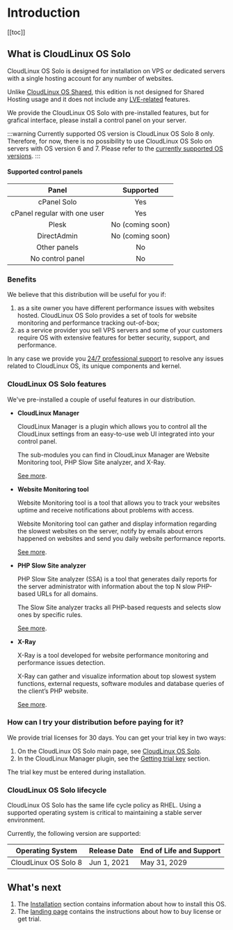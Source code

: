 # Introduction

[[toc]]

## What is CloudLinux OS Solo


CloudLinux OS Solo is designed for installation on VPS or dedicated servers with a single hosting account for any number of websites.

Unlike [CloudLinux OS Shared](https://docs.cloudlinux.com/introduction/), this edition is not designed for Shared Hosting usage and it does not include any [LVE-related](https://docs.cloudlinux.com/lve_manager/) features.

We provide the CloudLinux OS Solo with pre-installed features, but for grafical interface, please install a control panel on your server.

:::warning
Currently supported OS version is CloudLinux OS Solo 8 only. Therefore, for now, there is no possibility to use CloudLinux OS Solo on servers with OS version 6 and 7.
Please refer to the [currently supported OS versions](/introduction/#cloudlinux-os-solo-lifecycle).
:::

#### Supported control panels

|**Panel**|**Supported**|
|:-:|:-:|
|cPanel Solo|Yes|
|cPanel regular with one user|Yes|
|Plesk|No (coming soon)|
|DirectAdmin|No (coming soon)|
|Other panels|No|
|No control panel|No|



### Benefits

We believe that this distribution will be useful for you if: 
1. as a site owner you have different performance issues with websites hosted. 
   CloudLinux OS Solo provides a set of tools for website monitoring and performance tracking out-of-box;
2. as a service provider you sell VPS servers and some of your customers require OS with extensive features 
   for better security, support, and performance.

In any case we provide you [24/7 professional support](https://cloudlinux.zendesk.com/)
to resolve any issues related to CloudLinux OS, its unique components and kernel.

### CloudLinux OS Solo features
 
We've pre-installed a couple of useful features in our distribution.

* **CloudLinux Manager**

  CloudLinux Manager is a plugin which allows you to control all the
  CloudLinux settings from an easy-to-use web UI integrated into your control panel. 
  
  The sub-modules you can find in CloudLinux Manager are Website Monitoring tool, PHP Slow Site analyzer, and X-Ray.

  [See more](/manager/).

* **Website Monitoring tool**

  Website Monitoring tool is a tool that allows you to track your websites uptime 
  and receive notifications about problems with access.

  Website Monitoring tool can gather and display information regarding the slowest websites on the server, 
  notify by emails about errors happened on websites and send you daily website performance reports.

  [See more](/manager/#website-monitoring-tool).

* **PHP Slow Site analyzer**

  PHP Slow Site analyzer (SSA) is a tool that generates daily reports for the server administrator 
  with information about the top N slow PHP-based URLs for all domains.

  The Slow Site analyzer tracks all PHP-based requests and selects slow ones by specific rules.

  [See more](/manager/#php-slow-site-analyzer).

* **X-Ray**

  X-Ray is a tool developed for website performance monitoring and performance issues detection.

  X-Ray can gather and visualize information about top slowest system functions, external requests, 
  software modules and database queries of the client’s PHP website.

  [See more](/manager/#x-ray).

### How can I try your distribution before paying for it?

We provide trial licenses for 30 days. You can get your trial key in two ways:

1. On the CloudLinux OS Solo main page, see [CloudLinux OS Solo](https://lp.cloudlinux.com/cloudlinux-os-solo).
2. In the CloudLinux Manager plugin, see the [Getting trial key](/manager/#activation) section.


The trial key must be entered during installation.

### CloudLinux OS Solo lifecycle

CloudLinux OS Solo has the same life cycle policy as RHEL. 
Using a supported operating system is critical to maintaining a stable server environment.

Currently, the following version are supported:

|Operating System | Release Date| End of Life and Support|
|-|--|-|
|CloudLinux OS Solo 8 | Jun 1, 2021 | May 31, 2029 |

## What's next

1. The [Installation](/installation) section contains information about how to install this OS.
2. The [landing page](https://lp.cloudlinux.com/cloudlinux-os-solo) contains the instructions about how to buy license or get trial.

